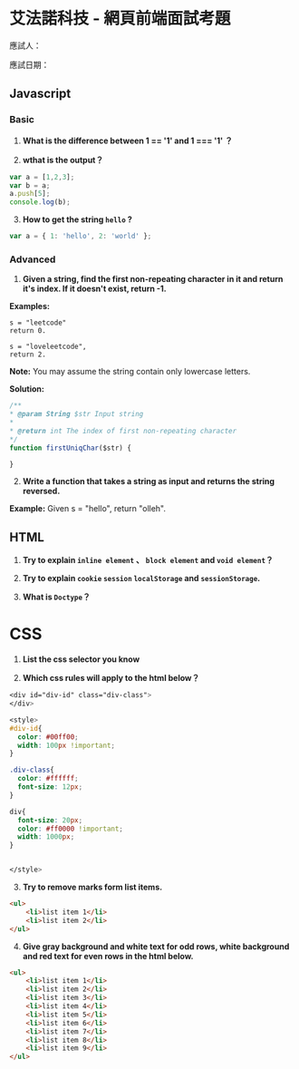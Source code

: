 # 艾法諾科技 - 網頁前端面試考題

應試人：

應試日期：

## Javascript
### Basic

1. **What is the difference between 1 == '1' and 1 === '1' ？**


2. **wthat is the output？**

  ``` javascript
  var a = [1,2,3];
  var b = a;
  a.push[5];
  console.log(b);
  ```
3. **How to get the string `hello` ?**

  ``` javascript
  var a = { 1: 'hello', 2: 'world' };
  ```

### Advanced
1. **Given a string, find the first non-repeating character in it and return it's index. If it doesn't exist, return -1.**

  **Examples:**

  ```
  s = "leetcode"
  return 0.

  s = "loveleetcode",
  return 2.
  ```

  **Note:** You may assume the string contain only lowercase letters.

  **Solution:**

  ```javascript
  /**
  * @param String $str Input string
  *
  * @return int The index of first non-repeating character
  */
  function firstUniqChar($str) {

  }

  ```

2. **Write a function that takes a string as input and returns the string reversed.**

  **Example:**
  Given s = "hello", return "olleh".



## HTML

1. **Try to explain `inline element` 、 `block element` and `void element`？**

2. **Try to explain `cookie` `session` `localStorage` and `sessionStorage`.**

3. **What is  `Doctype`？**



# CSS


1. **List the css selector you know**

2. **Which css rules will apply to the html below？**

  ``` css
  <div id="div-id" class="div-class">
  </div>

  <style>
  #div-id{
  	color: #00ff00;
  	width: 100px !important;
  }

  .div-class{
  	color: #ffffff;
  	font-size: 12px;
  }

  div{
  	font-size: 20px;
  	color: #ff0000 !important;
  	width: 1000px;
  }


  </style>
  ```

3. **Try to remove marks form list items.**

  ```html
  <ul>
      <li>list item 1</li>
      <li>list item 2</li>
  </ul>
  ```
4.  **Give gray background and white text for odd rows, white background  and red text for even rows in the html below.**

   ```html
   <ul>
       <li>list item 1</li>
       <li>list item 2</li>
       <li>list item 3</li>
       <li>list item 4</li>
       <li>list item 5</li>
       <li>list item 6</li>
       <li>list item 7</li>
       <li>list item 8</li>
       <li>list item 9</li>
   </ul>
   ```
